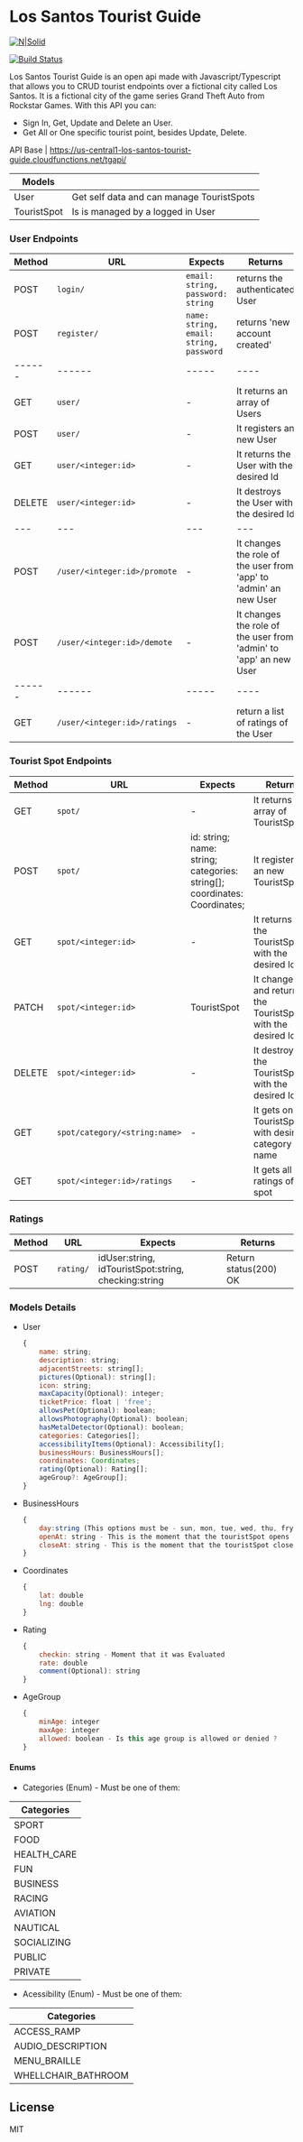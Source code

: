 # Los Santos Tourist Guide

[![N|Solid](https://cldup.com/dTxpPi9lDf.thumb.png)](https://nodesource.com/products/nsolid)

[![Build Status](https://travis-ci.org/joemccann/dillinger.svg?branch=master)](https://travis-ci.org/joemccann/dillinger)

Los Santos Tourist Guide is an open api made with Javascript/Typescript that allows you to CRUD tourist endpoints over a fictional city called Los Santos. It is a fictional city of the game series Grand Theft Auto from Rockstar Games. With this API you can:

  - Sign In, Get, Update and Delete an User.
  - Get All or One specific tourist point, besides Update, Delete.


API Base | https://us-central1-los-santos-tourist-guide.cloudfunctions.net/tgapi/

| Models |  |
| ------ | ------ |
| User | Get self data and can manage TouristSpots |
| TouristSpot | Is is managed by a logged in User |

### User Endpoints
| Method | URL | Expects | Returns 
| ------ | ------ | -------- | ------ |
| POST | ```login/``` | ```email: string, password: string``` | returns the authenticated User |
| POST | ```register/``` | ```name: string, email: string, password``` | returns 'new account created' |
| ------ | ------ | ----- | ---- |
| GET | ```user/``` | - | It returns an array of Users |
| POST | ```user/``` | - | It registers an new User |
| GET | ```user/<integer:id>``` | - | It returns the User with the desired Id |
| DELETE | ```user/<integer:id>``` | - | It destroys the User with the desired Id |
| --- | --- | --- | --- |
| POST | ```/user/<integer:id>/promote``` | - | It changes the role of the user from 'app' to 'admin' an new User |
| POST | ```/user/<integer:id>/demote``` | - | It changes the role of the user from 'admin' to 'app' an new User |
| ------ | ------ | ----- | ---- |
| GET | ```/user/<integer:id>/ratings``` | - | return a list of ratings of the User |

### Tourist Spot Endpoints
| Method | URL | Expects | Return |
| ------ | ------ | ----- | ----- |
| GET | ```spot/``` | - | It returns an array of TouristSpot.|
| POST | ```spot/``` | id: string; name: string; categories: string[]; coordinates: Coordinates; | It registers an new TouristSpot |
| GET | ```spot/<integer:id>``` | - | It returns the TouristSpot with the desired Id |
| PATCH | ```spot/<integer:id>``` | TouristSpot | It changes and returns the TouristSpot with the desired Id |
| DELETE | ```spot/<integer:id>``` | - | It destroys the TouristSpot with the desired Id |get /spot/category/:name
| GET | ```spot/category/<string:name>``` | - | It gets only TouristSpots with desired category name |
| GET | ```spot/<integer:id>/ratings``` | - | It gets all ratings of a spot |

### Ratings
| Method | URL | Expects | Returns 
| ------ | ------ | -------- | ------ |
| POST | ```rating/``` | idUser:string, idTouristSpot:string, checking:string | Return status(200) OK

### Models Details

* User
	```js
	{
		name: string;
		description: string;
		adjacentStreets: string[];
		pictures(Optional): string[];
		icon: string;
		maxCapacity(Optional): integer;
		ticketPrice: float | 'free';
		allowsPet(Optional): boolean;
		allowsPhotography(Optional): boolean;
		hasMetalDetector(Optional): boolean;
		categories: Categories[];
		accessibilityItems(Optional): Accessibility[];
		businessHours: BusinessHours[];
		coordinates: Coordinates;
		rating(Optional): Rating[];
		ageGroup?: AgeGroup[];
	}
	```

* BusinessHours
	```js
	{
		day:string (This options must be - sun, mon, tue, wed, thu, fry, sat )
		openAt: string - This is the moment that the touristSpot opens
		closeAt: string - This is the moment that the touristSpot closes
	}
	```

* Coordinates
	```js
	{
		lat: double
		lng: double
	}
	```

* Rating
	```js
	{
		checkin: string - Moment that it was Evaluated
		rate: double
		comment(Optional): string
	}
	```

* AgeGroup
	```js
	{
		minAge: integer
		maxAge: integer
		allowed: boolean - Is this age group is allowed or denied ?
	}
	```
    
#### Enums
* Categories (Enum) - Must be one of them:

| Categories |
| ----- |
| SPORT |
| FOOD |
| HEALTH_CARE |
| FUN |
| BUSINESS |
| RACING |
| AVIATION |
| NAUTICAL |
| SOCIALIZING |
| PUBLIC |
| PRIVATE |

* Acessibility (Enum) - Must be one of them:

| Categories |
| ------ |
| ACCESS_RAMP |
| AUDIO_DESCRIPTION |
| MENU_BRAILLE |
| WHELLCHAIR_BATHROOM |

License
----

MIT
